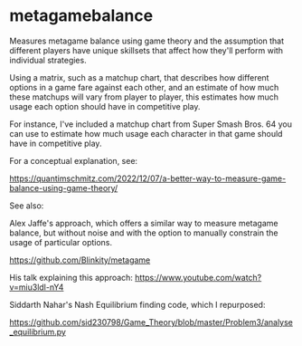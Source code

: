 # metagamebalance
Measures metagame balance using game theory and the assumption that different players have unique skillsets that affect how they'll perform with individual strategies. 

Using a matrix, such as a matchup chart, that describes how different options in a game fare against each other, and an estimate of how much these matchups will vary from player to player, this estimates how much usage each option should have in competitive play.

For instance, I've included a matchup chart from Super Smash Bros. 64 you can use to estimate how much usage each character in that game should have in competitive play.

For a conceptual explanation, see: 

https://quantimschmitz.com/2022/12/07/a-better-way-to-measure-game-balance-using-game-theory/


See also:

Alex Jaffe's approach, which offers a similar way to measure metagame balance, but without noise and with the option to manually constrain the usage of particular options.

https://github.com/Blinkity/metagame

His talk explaining this approach: https://www.youtube.com/watch?v=miu3ldl-nY4

Siddarth Nahar's Nash Equilibrium finding code, which I repurposed: 

https://github.com/sid230798/Game_Theory/blob/master/Problem3/analyse_equilibrium.py
